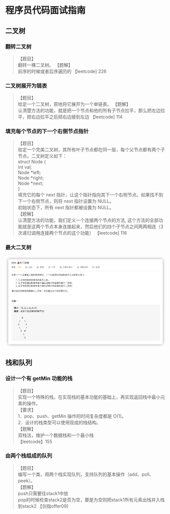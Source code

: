 # 程序员代码面试指南

## 二叉树

### 翻转二叉树
>【题目】  
> 翻转一棵二叉树。
>【题解】  
> 前序的时候或者后序遍历的
>【leetcode] 226

### 二叉树展开为链表
>【题目】  
> 给定一个二叉树，原地将它展开为一个单链表。
>【题解】  
> 认清楚方法的功能，就是把一个节点和他的所有子节点拉平，那么把左边拉平，把右边拉平之后把右边接到左边
>【leetcode] 114

### 填充每个节点的下一个右侧节点指针
>【题目】  
> 给定一个完美二叉树，其所有叶子节点都在同一层，每个父节点都有两个子节点。二叉树定义如下：  
> struct Node {    
> int val;  
> Node *left;  
> Node *right;  
> Node *next;  
> }  
> 填充它的每个 next 指针，让这个指针指向其下一个右侧节点。如果找不到下一个右侧节点，则将 next 指针设置为 NULL。  
> 初始状态下，所有 next 指针都被设置为 NULL。  
>【题解】  
> 认清楚方法的功能，我们定义一个连接两个节点的方法, 这个方法的全部功能就是这两个节点本身连接起来，然后他们的四个子节点之间两两相连（3次递归调用连接两个节点的这个功能）
>【leetcode] 116

### 最大二叉树
![img.png](q654.png)


## 栈和队列

### 设计一个有 getMin 功能的栈
>【题目】  
> 实现一个特殊的栈，在实现栈的基本功能的基础上，再实现返回栈中最小元素的操作。  
>【要求】  
> 1．pop、push、getMin 操作的时间复杂度都是 O(1)。  
> 2．设计的栈类型可以使用现成的栈结构。  
>【题解】  
> 双栈法，维护一个数据栈和一个最小栈  
>【leetcode】155

### 由两个栈组成的队列
>【题目】  
> 编写一个类，用两个栈实现队列，支持队列的基本操作（add、poll、peek）。  
>【题解】  
> push只需要往stack1中放  
> pop的时候检查stack2是否为空，要是为空则把stack1所有元素出栈并入栈到stack2
>【剑指offer09]

